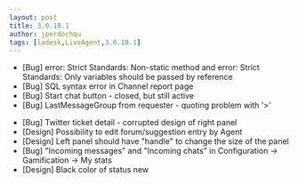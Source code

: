 ```yaml
---
layout: post
title: 3.0.18.1
author: jperdochqu
tags: [ladesk,LiveAgent,3.0.18.1]
---
```


- [Bug] error: Strict Standards: Non-static method and error: Strict Standards: Only variables should be passed by reference
- [Bug] SQL syntax error in Channel report page
- [Bug] Start chat button - closed, but still active
- [Bug] LastMessageGroup from requester -  quoting problem with '&gt;'

<!--more-->

- [Bug] Twitter ticket detail - corrupted design of right panel
- [Design] Possibility to edit forum/suggestion entry by Agent
- [Design] Left panel should have &quot;handle&quot; to change the size of the panel
- [Bug] &quot;Incoming messages&quot; and &quot;Incoming chats&quot; in Configuration -&gt; Gamification -&gt; My stats
- [Design] Black color of status new
